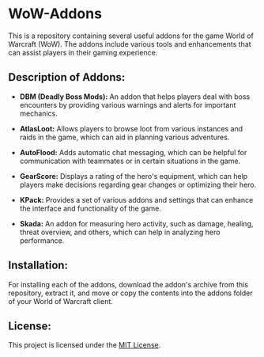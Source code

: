 # WoW-Addons

This is a repository containing several useful addons for the game World of Warcraft (WoW). The addons include various tools and enhancements that can assist players in their gaming experience.

## Description of Addons:

- **DBM (Deadly Boss Mods):** An addon that helps players deal with boss encounters by providing various warnings and alerts for important mechanics.
  
- **AtlasLoot:** Allows players to browse loot from various instances and raids in the game, which can aid in planning various adventures.
  
- **AutoFlood:** Adds automatic chat messaging, which can be helpful for communication with teammates or in certain situations in the game.
  
- **GearScore:** Displays a rating of the hero's equipment, which can help players make decisions regarding gear changes or optimizing their hero.
  
- **KPack:** Provides a set of various addons and settings that can enhance the interface and functionality of the game.
  
- **Skada:** An addon for measuring hero activity, such as damage, healing, threat overview, and others, which can help in analyzing hero performance.

## Installation:

For installing each of the addons, download the addon's archive from this repository, extract it, and move or copy the contents into the addons folder of your World of Warcraft client.

## License:

This project is licensed under the [MIT License](LICENSE).
